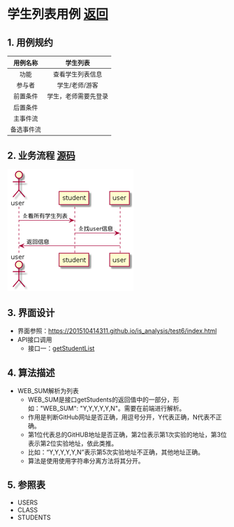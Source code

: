 ﻿# 学生列表用例 [返回](./README.md)
## 1. 用例规约
|用例名称|学生列表|
|:-:|:-:|
|功能|查看学生列表信息|
|参与者|学生/老师/游客|
|前置条件|学生，老师需要先登录|
|后置条件||
|主事件流||
|备选事件流||
## 2. 业务流程 [源码](./yuanma/学生列表.puml)
![](./shixutu/stulist.png)
## 3. 界面设计

 - 界面参照：https://201510414311.github.io/is_analysis/test6/index.html
 - API接口调用
    - 接口一：[getStudentList](./getStudentList.md)
## 4. 算法描述
- WEB_SUM解析为列表
    - WEB_SUM是接口getStudents的返回值中的一部分，形如："WEB_SUM": "Y,Y,Y,Y,Y,N"。需要在前端进行解析。
    - 作用是判断GitHub网址是否正确，用逗号分开，Y代表正确，N代表不正确。
    - 第1位代表总的GitHUB地址是否正确，第2位表示第1次实验的地址，第3位表示第2位实验地址，依此类推。
    - 比如：“Y,Y,Y,Y,Y,N”表示第5次实验地址不正确，其他地址正确。
    - 算法是使用使用字符串分离方法将其分开。

## 5. 参照表
- USERS
- CLASS
- STUDENTS
